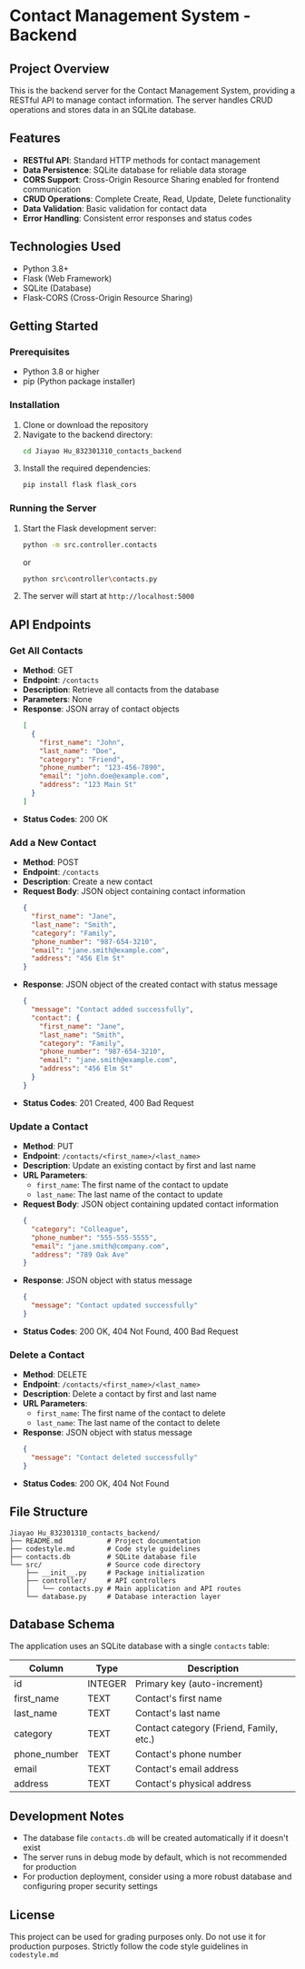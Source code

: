 # Contact Management System - Backend

## Project Overview
This is the backend server for the Contact Management System, providing a RESTful API to manage contact information. The server handles CRUD operations and stores data in an SQLite database.

## Features
- **RESTful API**: Standard HTTP methods for contact management
- **Data Persistence**: SQLite database for reliable data storage
- **CORS Support**: Cross-Origin Resource Sharing enabled for frontend communication
- **CRUD Operations**: Complete Create, Read, Update, Delete functionality
- **Data Validation**: Basic validation for contact data
- **Error Handling**: Consistent error responses and status codes

## Technologies Used
- Python 3.8+
- Flask (Web Framework)
- SQLite (Database)
- Flask-CORS (Cross-Origin Resource Sharing)

## Getting Started
### Prerequisites
- Python 3.8 or higher
- pip (Python package installer)

### Installation
1. Clone or download the repository
2. Navigate to the backend directory:
   ```bash
   cd Jiayao Hu_832301310_contacts_backend
   ```
3. Install the required dependencies:
   ```bash
   pip install flask flask_cors
   ```

### Running the Server
1. Start the Flask development server:
   ```bash
   python -m src.controller.contacts
   ```
   or
   ```bash
   python src\controller\contacts.py
   ```
2. The server will start at `http://localhost:5000`

## API Endpoints
### Get All Contacts
- **Method**: GET
- **Endpoint**: `/contacts`
- **Description**: Retrieve all contacts from the database
- **Parameters**: None
- **Response**: JSON array of contact objects
  ```json
  [
    {
      "first_name": "John",
      "last_name": "Doe",
      "category": "Friend",
      "phone_number": "123-456-7890",
      "email": "john.doe@example.com",
      "address": "123 Main St"
    }
  ]
  ```
- **Status Codes**: 200 OK

### Add a New Contact
- **Method**: POST
- **Endpoint**: `/contacts`
- **Description**: Create a new contact
- **Request Body**: JSON object containing contact information
  ```json
  {
    "first_name": "Jane",
    "last_name": "Smith",
    "category": "Family",
    "phone_number": "987-654-3210",
    "email": "jane.smith@example.com",
    "address": "456 Elm St"
  }
  ```
- **Response**: JSON object of the created contact with status message
  ```json
  {
    "message": "Contact added successfully",
    "contact": {
      "first_name": "Jane",
      "last_name": "Smith",
      "category": "Family",
      "phone_number": "987-654-3210",
      "email": "jane.smith@example.com",
      "address": "456 Elm St"
    }
  }
  ```
- **Status Codes**: 201 Created, 400 Bad Request

### Update a Contact
- **Method**: PUT
- **Endpoint**: `/contacts/<first_name>/<last_name>`
- **Description**: Update an existing contact by first and last name
- **URL Parameters**: 
  - `first_name`: The first name of the contact to update
  - `last_name`: The last name of the contact to update
- **Request Body**: JSON object containing updated contact information
  ```json
  {
    "category": "Colleague",
    "phone_number": "555-555-5555",
    "email": "jane.smith@company.com",
    "address": "789 Oak Ave"
  }
  ```
- **Response**: JSON object with status message
  ```json
  {
    "message": "Contact updated successfully"
  }
  ```
- **Status Codes**: 200 OK, 404 Not Found, 400 Bad Request

### Delete a Contact
- **Method**: DELETE
- **Endpoint**: `/contacts/<first_name>/<last_name>`
- **Description**: Delete a contact by first and last name
- **URL Parameters**: 
  - `first_name`: The first name of the contact to delete
  - `last_name`: The last name of the contact to delete
- **Response**: JSON object with status message
  ```json
  {
    "message": "Contact deleted successfully"
  }
  ```
- **Status Codes**: 200 OK, 404 Not Found

## File Structure
```
Jiayao Hu_832301310_contacts_backend/
├── README.md           # Project documentation
├── codestyle.md        # Code style guidelines
├── contacts.db         # SQLite database file
└── src/                # Source code directory
    ├── __init__.py     # Package initialization
    ├── controller/     # API controllers
    │   └── contacts.py # Main application and API routes
    └── database.py     # Database interaction layer
```

## Database Schema
The application uses an SQLite database with a single `contacts` table:

| Column | Type | Description |
|--------|------|-------------|
| id | INTEGER | Primary key (auto-increment) |
| first_name | TEXT | Contact's first name |
| last_name | TEXT | Contact's last name |
| category | TEXT | Contact category (Friend, Family, etc.) |
| phone_number | TEXT | Contact's phone number |
| email | TEXT | Contact's email address |
| address | TEXT | Contact's physical address |

## Development Notes
- The database file `contacts.db` will be created automatically if it doesn't exist
- The server runs in debug mode by default, which is not recommended for production
- For production deployment, consider using a more robust database and configuring proper security settings

## License
This project can be used for grading purposes only. Do not use it for production purposes.
Strictly follow the code style guidelines in `codestyle.md`